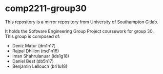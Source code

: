 # comp2211-group30
This repository is a mirror repository from University of Southampton Gitlab.

It holds the Software Engineering Group Project coursework for group 30. This group is composed of:
- Deniz Matur (dm1n17)
- Rajpal Dhillon (rsd1n18)
- Iman Shahrulanuar (ids1g18)
- Daniel Best (db5n17)
- Benjamin Lellouch (brl1u18)

